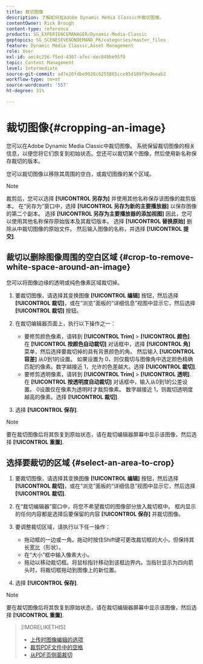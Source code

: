 ```yaml
---
title: 裁切图像
description: 了解如何在Adobe Dynamic Media Classic中裁切图像。
contentOwner: Rick Brough
content-type: reference
products: SG_EXPERIENCEMANAGER/Dynamic-Media-Classic
geptopics: SG_SCENESEVENONDEMAND_PK/categories/master_files
feature: Dynamic Media Classic,Asset Management
role: User
exl-id: aec4c256-f5ed-4307-afec-dec848be95f9
topic: Content Management
level: Intermediate
source-git-commit: ad7e20fdbe9028c6255865cce95d109f9e9eeab2
workflow-type: tm+mt
source-wordcount: '557'
ht-degree: 31%

---
```


# 裁切图像{#cropping-an-image}

您可以在Adobe Dynamic Media Classic中裁切图像。 系统保留裁切图像的相关信息，以便您将它们恢复到初始状态。您还可以裁切某个图像，然后使用新名称保存裁切的版本。

您可以裁切图像以移除其周围的空白，或裁切图像的某个区域。

>[!NOTE]
>
>裁剪后，您可以选择 **[!UICONTROL 另存为]** 并使用其他名称保存该图像的裁剪版本。 在“另存为”窗口中，选择 **[!UICONTROL 另存为新的主要播放器]** 以保存图像的第二个副本。 选择 **[!UICONTROL 另存为主要播放器的添加视图]** 因此，您可以使用其他名称保存原始版本及其裁切版本。 选择 **[!UICONTROL 替换原始]** 删除从中裁切图像的原始文件。 然后输入图像的名称，并选择 **[!UICONTROL 提交]**.

## 裁切以删除图像周围的空白区域 {#crop-to-remove-white-space-around-an-image}

您可以将图像边缘的透明或纯色像素区域裁切掉。

1. 要裁切图像，请选择其变换图像 **[!UICONTROL 编辑]** 按钮，然后选择 **[!UICONTROL 裁切]**，或在“浏览”面板的“详细信息”视图中显示它，然后选择 **[!UICONTROL 裁切]** 按钮。
1. 在裁切编辑器页面上，执行以下操作之一：

   * 要修剪颜色像素，请转到 **[!UICONTROL Trim]** > **[!UICONTROL 颜色]**. 在 **[!UICONTROL 按颜色自动裁切]** 对话框中，选择 **[!UICONTROL 角]** 菜单，然后选择要裁切掉的具有背景颜色的角。 然后输入 **[!UICONTROL 容差]** 从0到1的设置。 如果设置为 0，则仅裁切与图像角中选定颜色精确匹配的像素。数字越接近 1，允许的色差越大。选择 **[!UICONTROL 裁切]**.
   * 要修剪透明像素，请转到 **[!UICONTROL Trim]** > **[!UICONTROL 透明]**. 在 **[!UICONTROL 按透明度自动裁切]** 对话框中，输入从0到1的公差设置。 0设置仅在像素为透明时才裁剪像素。 数字越接近 1，则裁切透明度越高的像素。选择 **[!UICONTROL 裁切]**.

1. 选择 **[!UICONTROL 保存]**.

>[!NOTE]
>
>要在裁切图像后将其恢复到原始状态，请在裁切编辑器屏幕中显示该图像，然后选择 **[!UICONTROL 重置]**.

## 选择要裁切的区域 {#select-an-area-to-crop}

1. 要裁切图像，请选择其变换图像 **[!UICONTROL 编辑]** 按钮，然后选择 **[!UICONTROL 裁切]**，或在“浏览”面板的“详细信息”视图中显示它，然后选择 **[!UICONTROL 裁切]**.

1. 在“裁切编辑器”窗口中，将您不希望裁切的图像部分放入裁切框中。 框内显示的任何内容都是选择后要保留的内容 **[!UICONTROL 保存]** 并裁切图像。
1. 要调整裁切区域，请执行以下任一操作：

   * 拖动框的一边或一角。拖动时按住Shift键可更改裁切框的大小，但保持其长宽比（形状）。
   * 在“大小”框中输入像素大小。
   * 拖动以移动裁切框。将鼠标指针移动到该框边界内。当指针显示为四向箭头时，将裁切框拖动到图像上的新位置。

1. 选择 **[!UICONTROL 保存]**.

>[!NOTE]
>
>要在裁切图像后将其恢复到原始状态，请在裁切编辑器屏幕中显示该图像，然后选择 **[!UICONTROL 重置]**.

>[!MORELIKETHIS]
>
>* [上传时图像编辑的选项](image-editing-options-upload.md#image-editing-options-at-upload)
>* [裁剪PDF文件中的空格](pdfs.md#cropping_white_space_from_a_pdf_file)
>* [从PDF页侧面裁切](pdfs.md#cropping_from_the_sides_of_pdf_pages)
